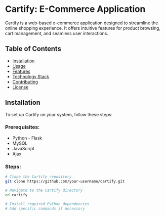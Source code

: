 # Cartify: E-Commerce Application

Cartify is a web-based e-commerce application designed to streamline the online shopping experience. It offers intuitive features for product browsing, cart management, and seamless user interactions.

## Table of Contents
- [Installation](#installation)
- [Usage](#usage)
- [Features](#features)
- [Technology Stack](#technology-stack)
- [Contributing](#contributing)
- [License](#license)

## Installation

To set up Cartify on your system, follow these steps:

### Prerequisites:
- Python - Flask
- MySQL
- JavaScript
- Ajax

### Steps:
```bash
# Clone the Cartify repository
git clone https://github.com/your-username/cartify.git

# Navigate to the Cartify directory
cd cartify

# Install required Python dependencies
# Add specific commands if necessary
